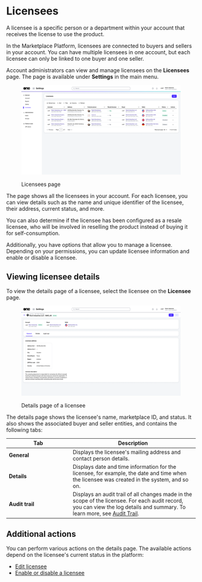 # Licensees

A licensee is a specific person or a department within your account that receives the license to use the product.&#x20;

In the Marketplace Platform, licensees are connected to buyers and sellers in your account. You can have multiple licensees in one account, but each licensee can only be linked to one buyer and one seller.&#x20;

Account administrators can view and manage licensees on the **Licensees** page. The page is available under **Settings** in the main menu.

<figure><img src="../../../.gitbook/assets/settings_licensees.png" alt=""><figcaption><p>Licensees page</p></figcaption></figure>

The page shows all the licensees in your account. For each licensee, you can view details such as the name and unique identifier of the licensee, their address, current status, and more.&#x20;

You can also determine if the licensee has been configured as a resale licensee, who will be involved in reselling the product instead of buying it for self-consumption.&#x20;

Additionally, you have options that allow you to manage a licensee. Depending on your permissions, you can update licensee information and enable or disable a licensee.

## Viewing licensee details <a href="#subscription-details" id="subscription-details"></a>

To view the details page of a licensee, select the licensee on the **Licensee** page.&#x20;

<figure><img src="../../../.gitbook/assets/settings_licensee_details_page.png" alt=""><figcaption><p>Details page of a licensee</p></figcaption></figure>

The details page shows the licensee's name, marketplace ID, and status. It also shows the associated buyer and seller entities, and contains the following tabs:&#x20;

<table><thead><tr><th width="156">Tab</th><th>Description</th></tr></thead><tbody><tr><td><strong>General</strong></td><td>Displays the licensee's mailing address and contact person details. </td></tr><tr><td><strong>Details</strong></td><td>Displays date and time information for the licensee, for example, the date and time when the licensee was created in the system, and so on.</td></tr><tr><td><strong>Audit trail</strong></td><td>Displays an audit trail of all changes made in the scope of the licensee. For each audit record, you can view the log details and summary. To learn more, see <a href="../audit-trail.md">Audit Trail</a>.</td></tr></tbody></table>

## Additional actions

You can perform various actions on the details page. The available actions depend on the licensee's current status in the platform:

* [Edit licensee](edit-licensees.md)
* [Enable or disable a licensee](enable-or-disable-licensees.md)
